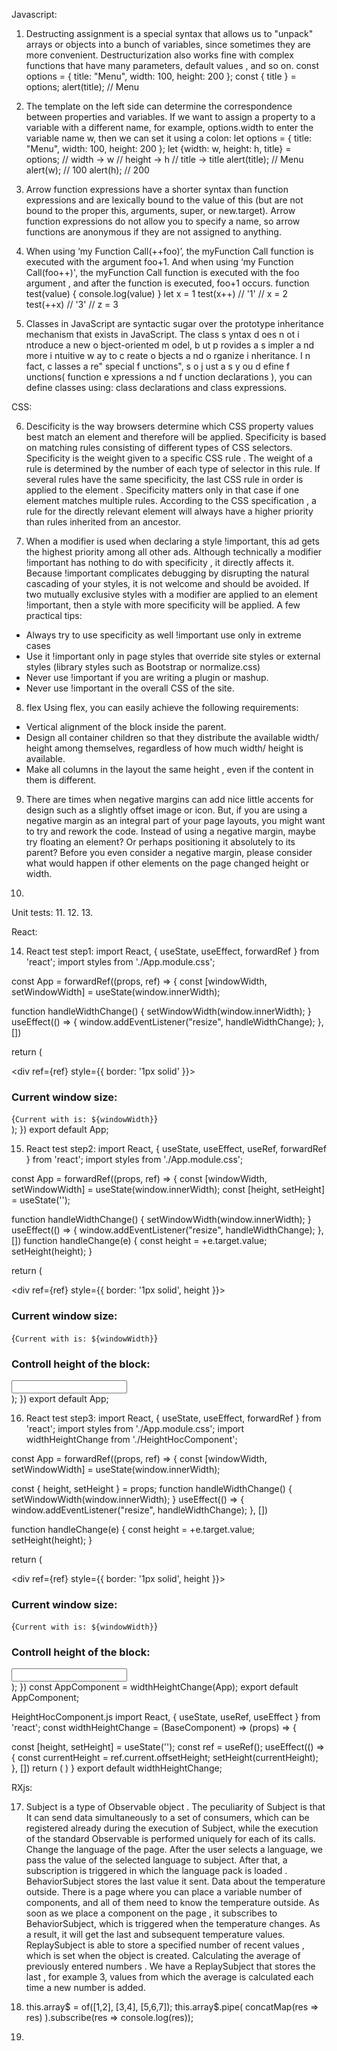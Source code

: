 Javascript:

1. Destructing assignment is a special syntax that allows us to "unpack" arrays or objects into a bunch of variables, since sometimes they are more convenient. Destructurization also works fine with complex functions that have many parameters, default values , and so on.
const options = {
  title: "Menu",
  width: 100,
  height: 200
};
const { title } = options;
alert(title); // Menu

2. The template on the left side can determine the correspondence between properties and variables.
If we want to assign a property to a variable with a different name, for example, options.width to enter the variable name w, then we can set it using a colon:
let options = {
  title: "Menu",
  width: 100,
  height: 200
};
let {width: w, height: h, title} = options;
// width -> w
// height -> h
// title -> title
alert(title);  // Menu
alert(w);      // 100
alert(h);      // 200

3. Arrow function expressions have a shorter syntax than function expressions and are lexically bound to the value of this (but are not bound to the proper this, arguments, super, or new.target).
Arrow function expressions do not allow you to specify a name, so arrow functions are anonymous if they are not assigned to anything.

4. When using ‘my Function Call(++foo)’, the myFunction Call function is executed with the argument foo+1. And when using ‘my Function Call(foo++)', the myFunction Call function is executed with the foo argument , and after the function is executed, foo+1 occurs.
function test(value) {
  console.log(value)
}
let x = 1
test(x++) // '1'
// x = 2
test(++x) // '3'
// z = 3

5. Classes in JavaScript are syntactic sugar over the prototype inheritance mechanism that exists in JavaScript. The class s yntax d oes n ot i ntroduce a  new o bject-oriented m odel, b ut p rovides a  s impler a nd more i ntuitive w ay to c reate o bjects a nd o rganize i nheritance. I n fact, c lasses a re" special f unctions", s o j ust a s y ou d efine f unctions( function e xpressions a nd f unction declarations ), you can define classes using: class declarations and class expressions.

CSS:

6. Descificity is the way browsers determine which CSS property values best match an element and therefore will be applied. Specificity is based on matching rules consisting of different types of CSS selectors.
Specificity is the weight given to a specific CSS rule . The weight of a rule is determined by the number of each type of selector in this rule. If several rules have the same specificity, the last CSS rule in order is applied to the element . Specificity matters only in that case if one element matches multiple rules. According to the CSS specification , a rule for the directly relevant element will always have a higher priority than rules inherited from an ancestor.

7. When a modifier is used when declaring a style !important, this ad gets the highest priority among all other ads. Although technically a modifier !important has nothing to do with specificity , it directly affects it. Because !important complicates debugging by disrupting the natural cascading of your styles, it is not welcome and should be avoided. If two mutually exclusive styles with a modifier are applied to an element !important, then a style with more specificity will be applied.
A few practical tips:

- Always try to use specificity as well !important use only in extreme cases
- Use it !important only in page styles that override site styles or external styles (library styles such as Bootstrap or normalize.css) 
- Never use !important if you are writing a plugin or mashup.
- Never use !important in the overall CSS of the site.

8. flex
Using flex, you can easily achieve the following requirements:

- Vertical alignment of the block inside the parent.
- Design all container children so that they distribute the available width/ height among themselves, regardless of how much width/ height is available.
- Make all columns in the layout the same height , even if the content in them is different.

9. There are times when negative margins can add nice little accents for design such as a slightly offset image or icon. But, if you are using a negative margin as an integral part of your page layouts, you might want to try and rework the code.
Instead of using a negative margin, maybe try floating an element? Or perhaps positioning it absolutely to its parent? Before you even consider a negative margin, please consider what would happen if other elements on the page changed height or width.

10. 

Unit tests:
11. 
12. 
13. 

React:

14. React test step1:
import React, { useState, useEffect, forwardRef } from 'react';
import styles from './App.module.css';

const App = forwardRef((props, ref) => {
  const [windowWidth, setWindowWidth] = useState(window.innerWidth);

  function handleWidthChange() {
    setWindowWidth(window.innerWidth);
  }
  useEffect(() => {
    window.addEventListener("resize", handleWidthChange);
  }, [])

  return (
    <div className="App">
      <div ref={ref} style={{ border: '1px solid' }}>
        <h3>Current window size:</h3>
        <span className={styles.windowWidthBox}>{`Current with is: ${windowWidth}`}</span>
      </div>
    </div>
  );
})
export default App;

15. React test step2:
import React, { useState, useEffect, useRef, forwardRef } from 'react';
import styles from './App.module.css';

const App = forwardRef((props, ref) => {
  const [windowWidth, setWindowWidth] = useState(window.innerWidth);
  const [height, setHeight] = useState('');

  function handleWidthChange() {
    setWindowWidth(window.innerWidth);
  }
  useEffect(() => {
    window.addEventListener("resize", handleWidthChange);
  }, [])
  function handleChange(e) {
    const height = +e.target.value;
    setHeight(height);
  }

  return (
    <div className="App">
      <div ref={ref} style={{ border: '1px solid', height }}>
        <h3>Current window size:</h3>
        <span className={styles.windowWidthBox}>{`Current with is: ${windowWidth}`}</span>
        <h3>Controll height of the block:</h3>
        <input type="number" onChange={handleChange} value={height} />
      </div>
    </div>
  );
})
export default App;

16. React test step3:
import React, { useState, useEffect, forwardRef } from 'react';
import styles from './App.module.css';
import widthHeightChange from './HeightHocComponent';

const App = forwardRef((props, ref) => {
  const [windowWidth, setWindowWidth] = useState(window.innerWidth);

  const { height, setHeight } = props;
  function handleWidthChange() {
    setWindowWidth(window.innerWidth);
  }
  useEffect(() => {
    window.addEventListener("resize", handleWidthChange);
  }, [])

  function handleChange(e) {
    const height = +e.target.value;
    setHeight(height);
  }

  return (
    <div className="App">
      <div ref={ref} style={{ border: '1px solid', height }}>
        <h3>Current window size:</h3>
        <span className={styles.windowWidthBox}>{`Current with is: ${windowWidth}`}</span>
        <h3>Controll height of the block:</h3>
        <input type="number" onChange={handleChange} value={height} />
      </div>
    </div>
  );
})
const AppComponent = widthHeightChange(App);
export default AppComponent;


HeightHocComponent.js
import React, { useState, useRef, useEffect } from 'react';
const widthHeightChange = (BaseComponent) => (props) => {
 
 const [height, setHeight] = useState('');
 const ref = useRef();
 useEffect(() => {
 const currentHeight = ref.current.offsetHeight;
 setHeight(currentHeight);
 }, [])
 return (
 <BaseComponent setHeight={setHeight} height={height} ref={ref}/>
 )
}
export default widthHeightChange;

RXjs:

17. Subject is a type of Observable object . The peculiarity of Subject is that It can send data simultaneously to a set of consumers, which can be registered already during the execution of Subject, while the execution of the standard Observable is performed uniquely for each of its calls.
Сhange the language of the page. After the user selects a language, we pass the value of the selected language to subject. After that, a subscription is triggered in which the language pack is loaded .
BehaviorSubject stores the last value it sent.
Data about the temperature outside. There is a page where you can place a variable number of components, and all of them need to know the temperature outside. As soon as we place a component on the page , it subscribes to BehaviorSubject, which is triggered when the temperature changes. As a result, it will get the last and subsequent temperature values.
ReplaySubject is able to store a specified number of recent values , which is set when the object is created.
Calculating the average of previously entered numbers . We have a ReplaySubject that stores the last , for example 3, values from which the average is calculated each time a new number is added.

18. this.array$ = of([1,2], [3,4], [5,6,7]);
    this.array$.pipe(
      concatMap(res => res)
    ).subscribe(res => console.log(res));

19. 
